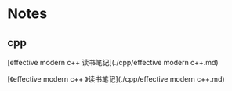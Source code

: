 # Notes

## cpp
[effective modern c++ 读书笔记](./cpp/effective modern c++.md)


[《effective modern c++ 》读书笔记](./cpp/effective modern c++.md)
